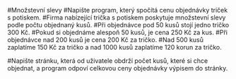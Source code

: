 
#Množstevní slevy
#Napište program, který spočítá cenu objednávky triček s potiskem.
#Firma nabízející trička s potiskem poskytuje množstevní slevy podle počtu objednaný kusů. 
#Při objednávce pod 50 kusů stojí jedno tričko 300 Kč. 
#Pokud si objednáme alespoň 50 kusů, je cena 250 Kč za kus. 
#Při objednávce nad 200 kusů je cena 200 Kč za tričko.
#Nad 500 kusů zaplatíme 150 Kč za tričko a nad 1000 kusů zaplatíme 120 korun za tričko.

#Napište stránku, která od uživatele obdrží počet kusů, které si chce objednat, a program odpoví celkovou ceny objednávky výpisem do stránky.

